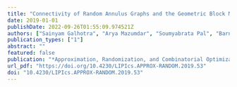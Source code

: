 ```yaml
---
title: "Connectivity of Random Annulus Graphs and the Geometric Block Model"
date: 2019-01-01
publishDate: 2022-09-26T01:55:09.974521Z
authors: ["Sainyam Galhotra", "Arya Mazumdar", "Soumyabrata Pal", "Barna Saha"]
publication_types: ["1"]
abstract: ""
featured: false
publication: "*Approximation, Randomization, and Combinatorial Optimization. Algorithms and Techniques, APPROX/RANDOM 2019, September 20-22, 2019, Massachusetts Institute of Technology, Cambridge, MA, USA*"
url_pdf: "https://doi.org/10.4230/LIPIcs.APPROX-RANDOM.2019.53"
doi: "10.4230/LIPIcs.APPROX-RANDOM.2019.53"
---
```


